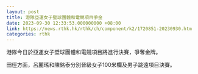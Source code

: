 ```yaml
---
layout: post
title: 港隊亞運女子壁球團體和電競項目爭金
date: 2023-09-30 12:33:53.000000000 +08:00
link: https://news.rthk.hk/rthk/ch/component/k2/1720851-20230930.htm
categories: rthk
---
```


港隊今日於亞運女子壁球團體和電競項目將進行決賽，爭奪金牌。

田徑方面，呂麗瑤和陳銘泰分別晉級女子100米欄及男子跳遠項目決賽。
